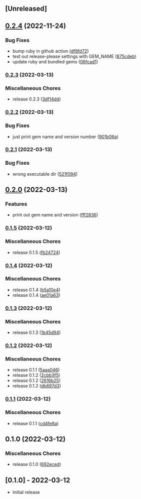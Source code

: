 ## [Unreleased]

## [0.2.4](https://github.com/invalidusrname/mm-simple_version/compare/v0.2.3...v0.2.4) (2022-11-24)


### Bug Fixes

* bump ruby in github action ([df8fd72](https://github.com/invalidusrname/mm-simple_version/commit/df8fd72ab6e6c61a9ddf8b3f1d53ec899cc78c4c))
* test out release-please settings with GEM_NAME ([875cdeb](https://github.com/invalidusrname/mm-simple_version/commit/875cdeb9930a124585d72ce210fe07c9e5279ce0))
* update ruby and bundled gems ([06fcad1](https://github.com/invalidusrname/mm-simple_version/commit/06fcad1a2680121abc32a9e1461466bd81fe5dca))

### [0.2.3](https://github.com/invalidusrname/mm-simple_version/compare/v0.2.2...v0.2.3) (2022-03-13)


### Miscellaneous Chores

* release 0.2.3 ([3df14dd](https://github.com/invalidusrname/mm-simple_version/commit/3df14dddb2fa7889f2e1ee6d612f206335aa3a7d))

### [0.2.2](https://github.com/invalidusrname/mm-simple_version/compare/v0.2.1...v0.2.2) (2022-03-13)


### Bug Fixes

* just print gem name and version number ([901b06a](https://github.com/invalidusrname/mm-simple_version/commit/901b06a0cf58070039adeeb74c6a691abb5af507))

### [0.2.1](https://github.com/invalidusrname/mm-simple_version/compare/v0.2.0...v0.2.1) (2022-03-13)


### Bug Fixes

* wrong executable dir ([521f094](https://github.com/invalidusrname/mm-simple_version/commit/521f094c93600a9d9656f3f673f77d02a6816e3a))

## [0.2.0](https://github.com/invalidusrname/mm-simple_version/compare/v0.1.5...v0.2.0) (2022-03-13)


### Features

* print out gem name and version ([fff2836](https://github.com/invalidusrname/mm-simple_version/commit/fff2836dbae387773c0956a84ee4d762f8fb1d46))

### [0.1.5](https://github.com/invalidusrname/mm-simple_version/compare/v0.1.4...v0.1.5) (2022-03-12)


### Miscellaneous Chores

* release 0.1.5 ([fb24724](https://github.com/invalidusrname/mm-simple_version/commit/fb247244487f69f54d4b634aceac6feb3fad88e3))

### [0.1.4](https://github.com/invalidusrname/mm-simple_version/compare/v0.1.3...v0.1.4) (2022-03-12)


### Miscellaneous Chores

* release 0.1.4 ([b5a10e4](https://github.com/invalidusrname/mm-simple_version/commit/b5a10e432b3729a2a1be3e2c5a7beec927e9182b))
* release 0.1.4 ([ae01a63](https://github.com/invalidusrname/mm-simple_version/commit/ae01a632fa79d7c061a4976fc7a005d3156b7222))

### [0.1.3](https://github.com/invalidusrname/mm-simple_version/compare/v0.1.2...v0.1.3) (2022-03-12)


### Miscellaneous Chores

* release 0.1.3 ([1b45d94](https://github.com/invalidusrname/mm-simple_version/commit/1b45d9404c1d7382bf0728d4407c4f53fdf0593a))

### [0.1.2](https://github.com/invalidusrname/mm-simple_version/compare/v0.1.1...v0.1.2) (2022-03-12)


### Miscellaneous Chores

* release 0.1.1 ([5aaa046](https://github.com/invalidusrname/mm-simple_version/commit/5aaa0466964fecc5d2954ea08139d5ef722b1ddf))
* release 0.1.2 ([2cbb3f5](https://github.com/invalidusrname/mm-simple_version/commit/2cbb3f537b7d7cb4ba48c22c60dd6def86412274))
* release 0.1.2 ([2616b25](https://github.com/invalidusrname/mm-simple_version/commit/2616b25c2e1fbcc00e7d4d1fabbcada280141f37))
* release 0.1.2 ([db697d3](https://github.com/invalidusrname/mm-simple_version/commit/db697d38c007156efe40dd3ea57f625d8c5ea5d0))

### [0.1.1](https://github.com/invalidusrname/mm-simple_version/compare/v0.1.0...v0.1.1) (2022-03-12)


### Miscellaneous Chores

* release 0.1.1 ([cd4fe8a](https://github.com/invalidusrname/mm-simple_version/commit/cd4fe8a78f94a13d82cbd0a6599a81583b4f3894))

## 0.1.0 (2022-03-12)


### Miscellaneous Chores

* release 0.1.0 ([692eced](https://github.com/invalidusrname/mm-simple_version/commit/692eced4f13f48c7570ee82b952836d9748f594e))

## [0.1.0] - 2022-03-12

- Initial release
